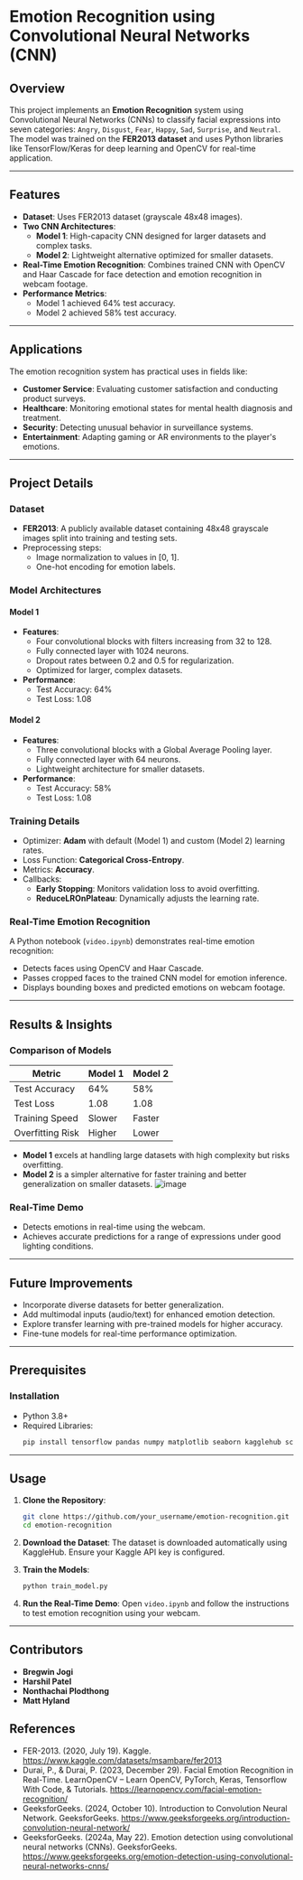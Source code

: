 # Emotion Recognition using Convolutional Neural Networks (CNN)

## Overview

This project implements an **Emotion Recognition** system using Convolutional Neural Networks (CNNs) to classify facial expressions into seven categories: `Angry`, `Disgust`, `Fear`, `Happy`, `Sad`, `Surprise`, and `Neutral`. The model was trained on the **FER2013 dataset** and uses Python libraries like TensorFlow/Keras for deep learning and OpenCV for real-time application.

---

## Features

- **Dataset**: Uses FER2013 dataset (grayscale 48x48 images).
- **Two CNN Architectures**:
  - **Model 1**: High-capacity CNN designed for larger datasets and complex tasks.
  - **Model 2**: Lightweight alternative optimized for smaller datasets.
- **Real-Time Emotion Recognition**: Combines trained CNN with OpenCV and Haar Cascade for face detection and emotion recognition in webcam footage.
- **Performance Metrics**:
  - Model 1 achieved 64% test accuracy.
  - Model 2 achieved 58% test accuracy.

---

## Applications

The emotion recognition system has practical uses in fields like:
- **Customer Service**: Evaluating customer satisfaction and conducting product surveys.
- **Healthcare**: Monitoring emotional states for mental health diagnosis and treatment.
- **Security**: Detecting unusual behavior in surveillance systems.
- **Entertainment**: Adapting gaming or AR environments to the player's emotions.

---

## Project Details

### Dataset
- **FER2013**: A publicly available dataset containing 48x48 grayscale images split into training and testing sets.
- Preprocessing steps:
  - Image normalization to values in [0, 1].
  - One-hot encoding for emotion labels.

### Model Architectures

#### Model 1
- **Features**:
  - Four convolutional blocks with filters increasing from 32 to 128.
  - Fully connected layer with 1024 neurons.
  - Dropout rates between 0.2 and 0.5 for regularization.
  - Optimized for larger, complex datasets.
- **Performance**:
  - Test Accuracy: 64%
  - Test Loss: 1.08

#### Model 2
- **Features**:
  - Three convolutional blocks with a Global Average Pooling layer.
  - Fully connected layer with 64 neurons.
  - Lightweight architecture for smaller datasets.
- **Performance**:
  - Test Accuracy: 58%
  - Test Loss: 1.08

### Training Details
- Optimizer: **Adam** with default (Model 1) and custom (Model 2) learning rates.
- Loss Function: **Categorical Cross-Entropy**.
- Metrics: **Accuracy**.
- Callbacks:
  - **Early Stopping**: Monitors validation loss to avoid overfitting.
  - **ReduceLROnPlateau**: Dynamically adjusts the learning rate.

### Real-Time Emotion Recognition
A Python notebook (`video.ipynb`) demonstrates real-time emotion recognition:
- Detects faces using OpenCV and Haar Cascade.
- Passes cropped faces to the trained CNN model for emotion inference.
- Displays bounding boxes and predicted emotions on webcam footage.

---

## Results & Insights

### Comparison of Models

| Metric          | Model 1 | Model 2 |
|------------------|---------|---------|
| Test Accuracy    | 64%     | 58%     |
| Test Loss        | 1.08    | 1.08    |
| Training Speed   | Slower  | Faster  |
| Overfitting Risk | Higher  | Lower   |

- **Model 1** excels at handling large datasets with high complexity but risks overfitting.
- **Model 2** is a simpler alternative for faster training and better generalization on smaller datasets.
  ![image](https://github.com/user-attachments/assets/a677a52c-6ce7-4e27-961d-bdb9647536a9)


### Real-Time Demo
- Detects emotions in real-time using the webcam.
- Achieves accurate predictions for a range of expressions under good lighting conditions.

---

## Future Improvements
- Incorporate diverse datasets for better generalization.
- Add multimodal inputs (audio/text) for enhanced emotion detection.
- Explore transfer learning with pre-trained models for higher accuracy.
- Fine-tune models for real-time performance optimization.

---

## Prerequisites

### Installation
- Python 3.8+
- Required Libraries:
  ```bash
  pip install tensorflow pandas numpy matplotlib seaborn kagglehub scikit-learn opencv-python
  ```

---

## Usage

1. **Clone the Repository**:
   ```bash
   git clone https://github.com/your_username/emotion-recognition.git
   cd emotion-recognition
   ```

2. **Download the Dataset**:
   The dataset is downloaded automatically using KaggleHub. Ensure your Kaggle API key is configured.

3. **Train the Models**:
   ```bash
   python train_model.py
   ```

4. **Run the Real-Time Demo**:
   Open `video.ipynb` and follow the instructions to test emotion recognition using your webcam.

---

## Contributors

- **Bregwin Jogi**
- **Harshil Patel**
- **Nonthachai Plodthong**
- **Matt Hyland**

## References

- FER-2013. (2020, July 19). Kaggle. https://www.kaggle.com/datasets/msambare/fer2013
- Durai, P., & Durai, P. (2023, December 29). Facial Emotion Recognition in Real-Time. LearnOpenCV – Learn OpenCV, PyTorch, Keras, Tensorflow With Code, & Tutorials. https://learnopencv.com/facial-emotion-recognition/
- GeeksforGeeks. (2024, October 10). Introduction to Convolution Neural Network. GeeksforGeeks. https://www.geeksforgeeks.org/introduction-convolution-neural-network/
- GeeksforGeeks. (2024a, May 22). Emotion detection using convolutional neural networks (CNNs). GeeksforGeeks. https://www.geeksforgeeks.org/emotion-detection-using-convolutional-neural-networks-cnns/
